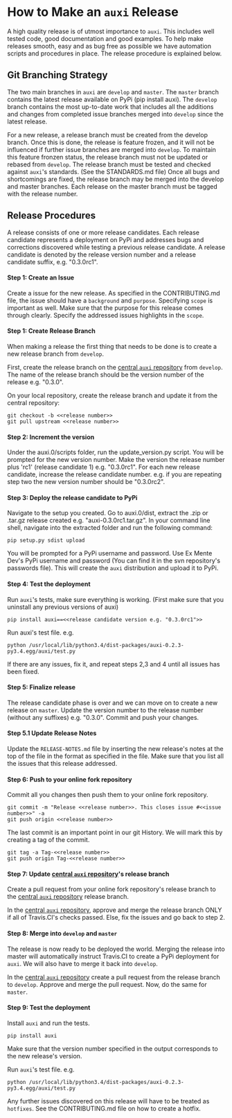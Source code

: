 # How to Make an `auxi` Release

A high quality release is of utmost importance to `auxi`. This includes well tested code, good documentation and good examples. To help make releases smooth, easy and as bug free as possible we have automation scripts and procedures in place. The release procedure is explained below.


## Git Branching Strategy
The two main branches in `auxi` are `develop` and `master`. The `master` branch contains the latest release available on PyPi (pip install auxi). The `develop` branch contains the most up-to-date work that includes all the additions and changes from completed issue branches merged into `develop` since the latest release.

For a new release, a release branch must be created from the develop branch. Once this is done, the release is feature frozen, and it will not be influenced if further issue branches are merged into `develop`. To maintain this feature fronzen status, the release branch must not be updated or rebased from `develop`. The release branch must be tested and checked against `auxi`'s standards. (See the STANDARDS.md file) Once all bugs and shortcomings are fixed, the release branch may be merged into the develop and master branches. Each release on the master branch must be tagged with the release number.


## Release Procedures
A release consists of one or more release candidates. Each release candidate represents a deployment on PyPi and addresses bugs and corrections discovered while testing a previous release candidate. A release candidate is denoted by the release version number and a release candidate suffix, e.g. "0.3.0rc1".

#### Step 1: Create an Issue
Create a issue for the new release. As specified in the CONTRIBUTING.md file, the issue should have a `background` and `purpose`. Specifying `scope` is important as well. Make sure that the purpose for this release comes through clearly. Specify the addressed issues highlights in the `scope`.

#### Step 1: Create Release Branch
When making a release the first thing that needs to be done is to create a new release branch from `develop`.

First, create the release branch on the [central `auxi` repository](https://github.com/Ex-Mente/auxi.0) from `develop`.
The name of the release branch should be the version number of the release e.g. "0.3.0".

On your local repository, create the release branch and update it from the central repository:

```
git checkout -b <<release number>>
git pull upstream <<release number>>
```


#### Step 2: Increment the version
Under the auxi.0/scripts folder, run the update_version.py script. You will be prompted for the new version number.
Make the version the release number plus 'rc1' (release candidate 1) e.g. "0.3.0rc1". For each new release candidate, increase the release candidate number. e.g. if you are repeating step two the new version number should be "0.3.0rc2".


#### Step 3: Deploy the release candidate to PyPi
Navigate to the setup you created. Go to auxi.0/dist, extract the .zip or .tar.gz release created e.g. "auxi-0.3.0rc1.tar.gz".
In your command line shell, navigate into the extracted folder and run the following command:

```
pip setup.py sdist upload
```

You will be prompted for a PyPi username and password. Use Ex Mente Dev's PyPi username and password (You can find it in the svn repository's passwords file). This will create the `auxi` distribution and upload it to PyPi.

#### Step 4: Test the deployment
Run `auxi`'s tests, make sure everything is working. (First make sure that you uninstall any previous versions of auxi)

```
pip install auxi==<<release candidate version e.g. "0.3.0rc1">>
```

Run auxi's test file. e.g.
```
python /usr/local/lib/python3.4/dist-packages/auxi-0.2.3-py3.4.egg/auxi/test.py
```

If there are any issues, fix it, and repeat steps 2,3 and 4 until all issues has been fixed.

#### Step 5: Finalize release
The release candidate phase is over and we can move on to create a new release on `master`. Update the version number to the release number (without any suffixes) e.g. "0.3.0". Commit and push your changes.

#### Step 5.1 Update Release Notes
Update the `RELEASE-NOTES.md` file by inserting the new release's notes at the top of the file in the format as specified in the file. Make sure that you list all the issues that this release addressed.

#### Step 6: Push to your online fork repository
Commit all you changes then push them to your online fork repository.

```
git commit -m "Release <<release number>>. This closes issue #<<issue number>>" -a
git push origin <<release number>>
```

The last commit is an important point in our git History. We will mark this by creating a tag of the commit.
```
git tag -a Tag-<<release number>>
git push origin Tag-<<release number>>
```

#### Step 7: Update [central `auxi` repository](https://github.com/Ex-Mente/auxi.0)'s release branch
Create a pull request from your online fork repository's release branch to the [central `auxi` repository](https://github.com/Ex-Mente/auxi.0) release branch.

In the [central `auxi` repository](https://github.com/Ex-Mente/auxi.0), approve and merge the release branch ONLY if all of Travis.CI's checks passed. Else, fix the issues and go back to step 2.

#### Step 8: Merge into `develop` and `master`
The release is now ready to be deployed the world. Merging the release into master will automatically instruct Travis.CI to create a PyPi deployment for `auxi`. We will also have to merge it back into `develop`.

In the [central `auxi` repository](https://github.com/Ex-Mente/auxi.0) create a pull request from the release branch to  `develop`. Approve and merge the pull request. Now, do the same for `master`.

#### Step 9: Test the deployment
Install `auxi` and run the tests.

```
pip install auxi
```

Make sure that the version number specified in the output corresponds to the new release's version.

Run `auxi`'s test file. e.g.
```
python /usr/local/lib/python3.4/dist-packages/auxi-0.2.3-py3.4.egg/auxi/test.py
```

Any further issues discovered on this release will have to be treated as `hotfixes`. See the CONTRIBUTING.md file on how to create a hotfix.
